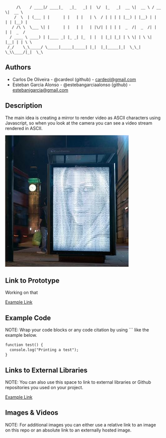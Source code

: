 ```
     /\    / ____|/ ____|_   _|_   _| |  \/  |_   _|  __ \|  __ \ / __ \|  __ \ 
    /  \  | (___ | |      | |   | |   | \  / | | | | |__) | |__) | |  | | |__) |
   / /\ \  \___ \| |      | |   | |   | |\/| | | | |  _  /|  _  /| |  | |  _  / 
  / ____ \ ____) | |____ _| |_ _| |_  | |  | |_| |_| | \ \| | \ \| |__| | | \ \ 
 /_/    \_\_____/ \_____|_____|_____| |_|  |_|_____|_|  \_\_|  \_\\____/|_|  \_\
```                                                                              
                                                                                
## Authors
- Carlos De Oliveira - @cardeol (github) - cardeol@gmail.com 
- Esteban Garcia Alonso - @estebangarciaalonso (github) - estebanjgarcia@gmail.com

## Description
The main idea is creating a mirror to render video as ASCII characters using Javascript, so when you look at the camera you can see a video stream rendered in ASCII.

<p align="center">

![Example Image](https://raw.githubusercontent.com/cardeol/devart-template/master/project_images/womanascii.jpg "ASCII Video rendered in realtime")

</p>

## Link to Prototype
Working on that

[Example Link](http://www.google.com "Example Link")

## Example Code
NOTE: Wrap your code blocks or any code citation by using ``` like the example below.
```
function test() {
  console.log("Printing a test");
} 
```

## Links to External Libraries
 NOTE: You can also use this space to link to external libraries or Github repositories you used on your project.

[Example Link](http://www.google.com "Example Link")

## Images & Videos
NOTE: For additional images you can either use a relative link to an image on this repo or an absolute link to an externally hosted image.

